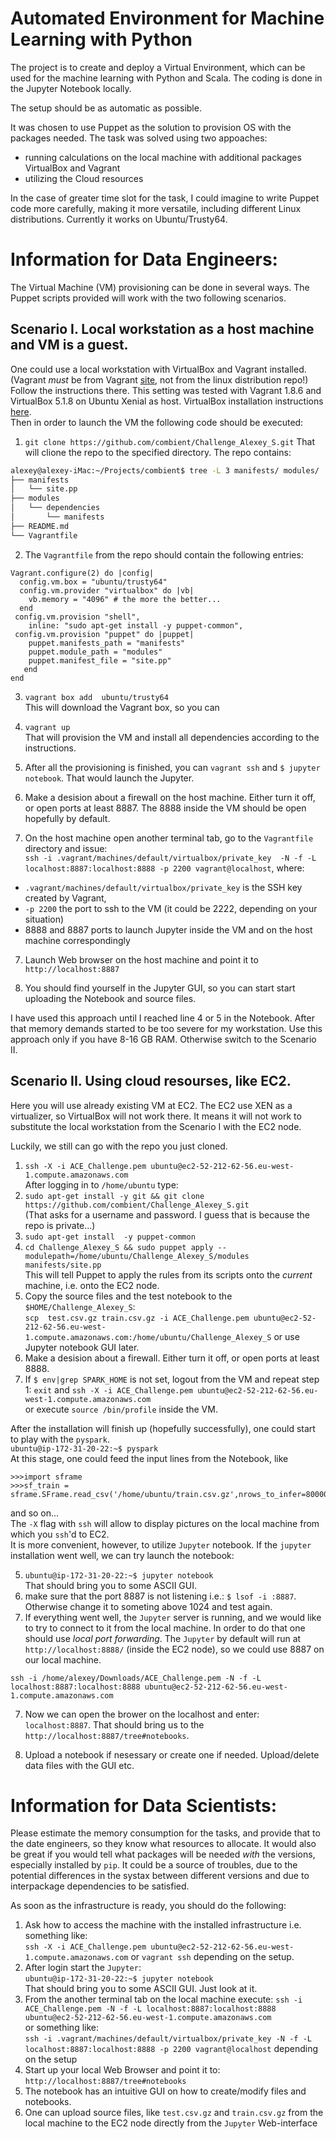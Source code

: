 Automated Environment for Machine Learning with Python
======================================================

The project is to create and deploy a Virtual Environment, which can be used for 
the machine learning with Python and Scala. The coding is done in the Jupyter
Notebook locally.

The setup should be as automatic as possible.


It was chosen to use Puppet as the solution to provision OS with the packages
needed. 
The task was solved using two appoaches:
- running calculations on the local machine with additional packages
  VirtualBox and Vagrant
- utilizing the Cloud resources

In the case of greater time slot for the task, I could imagine to write Puppet
code more carefully, making it more versatile, including different Linux
distributions. Currently it works on Ubuntu/Trusty64.




Information for Data Engineers:
===============================  


The Virtual Machine (VM) provisioning can be done in several ways. 
The Puppet scripts provided will work with the two following scenarios.

Scenario I. Local workstation as a host machine and VM is a guest.
------------------------------------------------------------------
One could use a local workstation with  VirtualBox and Vagrant installed.
(Vagrant *must* be from Vagrant [site](https://www.vagrantup.com/downloads.html), 
not from the linux distribution repo!) Follow the instructions there.
This setting was tested with Vagrant 1.8.6 and VirtualBox 5.1.8 on Ubuntu Xenial 
as host.
VirtualBox installation instructions [here](https://www.virtualbox.org/wiki/Linux_Downloads).  
Then in order to launch the VM the following code should be executed:

1. `git clone https://github.com/combient/Challenge_Alexey_S.git`
That will clione the repo to the specified directory. The repo contains:

  ```bash
  alexey@alexey-iMac:~/Projects/combient$ tree -L 3 manifests/ modules/
  ├── manifests
  │   └── site.pp
  ├── modules
  │   └── dependencies
  │       └── manifests
  ├── README.md
  └── Vagrantfile
  ```
2. The `Vagrantfile` from the repo should contain the following entries:
  
  ```puppet
  Vagrant.configure(2) do |config|
    config.vm.box = "ubuntu/trusty64"
    config.vm.provider "virtualbox" do |vb|
      vb.memory = "4096" # the more the better...
    end
   config.vm.provision "shell",
      inline: "sudo apt-get install -y puppet-common", 
   config.vm.provision "puppet" do |puppet|
      puppet.manifests_path = "manifests"
      puppet.module_path = "modules"
      puppet.manifest_file = "site.pp"
     end
  end
  ```
3. `vagrant box add  ubuntu/trusty64`  
This will download the Vagrant box, so you can 

4. `vagrant up`  
That will provision the VM and install all dependencies according to  the 
instructions.

5. After all the provisioning is finished, you can `vagrant ssh`  and
`$ jupyter notebook`. That would launch the Jupyter. 

6. Make a desision about a firewall on the host machine. 
Either turn it off, or open ports at least 8887. The 8888 inside the VM should
be open hopefully by default. 

6. On the host machine open another terminal tab, go to the `Vagrantfile`
   directory  and issue:  
`ssh -i .vagrant/machines/default/virtualbox/private_key  -N -f -L
localhost:8887:localhost:8888 -p 2200 vagrant@localhost`, where:   
  * `.vagrant/machines/default/virtualbox/private_key` is the SSH key created
by Vagrant,
  * `-p 2200` the port to ssh to the VM (it could be 2222, depending on
your situation)
  * 8888 and 8887 ports to launch Jupyter inside the VM and on the host machine
correspondingly

7. Launch Web browser on the host machine and point it to `http://localhost:8887`

8. You should find yourself in the Jupyter GUI, so you can start  start uploading 
the Notebook and source files. 

 
I have used this approach until I reached line 4 or 5 in the Notebook. After
that memory demands started to be too severe for my workstation. Use this
approach only if you have 8-16 GB RAM.
Otherwise switch to the Scenario II.


Scenario II. Using cloud resourses, like EC2.
----------------------------------------------

Here you will use  already existing VM at EC2.
The EC2 use XEN as a virtualizer, so VirtualBox will not work there. It means it
will not work to substitute the local workstation from the Scenario I with the 
EC2 node.

Luckily, we still can go with the repo you just cloned.

1. `ssh -X -i ACE_Challenge.pem ubuntu@ec2-52-212-62-56.eu-west-1.compute.amazonaws.com`  
After logging in to `/home/ubuntu`  type:
2. `sudo apt-get install -y git && git clone https://github.com/combient/Challenge_Alexey_S.git`  
(That asks for a username and password. I guess that is because the repo is private...)
3. `sudo apt-get install  -y puppet-common`
4. `cd Challenge_Alexey_S && sudo puppet apply --modulepath=/home/ubuntu/Challenge_Alexey_S/modules manifests/site.pp`  
This will tell Puppet to  apply the rules from its scripts onto the *current* machine, 
i.e. onto the EC2 node. 
5. Copy the source files and the test notebook to the `$HOME/Challenge_Alexey_S`:  
`scp  test.csv.gz train.csv.gz -i ACE_Challenge.pem ubuntu@ec2-52-212-62-56.eu-west-1.compute.amazonaws.com:/home/ubuntu/Challenge_Alexey_S` or use Jupyter notebook GUI later.
6. Make a desision about a firewall. Either turn it off, or open ports at least 8888. 
7. If `$ env|grep SPARK_HOME` is not set, logout from the VM and repeat step 1:
`exit` and  `ssh -X -i ACE_Challenge.pem ubuntu@ec2-52-212-62-56.eu-west-1.compute.amazonaws.com`  
or execute `source /bin/profile` inside the VM.


After the installation will finish up (hopefully successfully), one could start
to play with the `pyspark`.  
`ubuntu@ip-172-31-20-22:~$ pyspark`  
At this stage, one could feed  the input lines from the Notebook, like 
```
>>>import sframe
>>>sf_train = sframe.SFrame.read_csv('/home/ubuntu/train.csv.gz',nrows_to_infer=80000)
```
and so on...  
The `-X` flag with `ssh` will allow to display pictures on the local machine
from which you `ssh`'d to EC2.  
It is more convenient, however, to utilize `Jupyter` notebook. If the `jupyter`
installation went well, we can try launch the notebook:
 
5. `ubuntu@ip-172-31-20-22:~$ jupyter notebook`  
That should bring you to some ASCII GUI.
3. make sure that the port 8887 is not listening i.e.: `$ lsof -i :8887`. Otherwise
   change it to someting above 1024 and test again.
6. If everything went well, the `Jupyter` server is running, and we would like to
   try to connect to it from the local machine. In order to do that one should
    use  *local port forwarding*. The `Jupyter` by default will run at `http://localhost:8888/` 
   (inside the EC2 node), so we could use  8887 on our local machine.
  
  `ssh -i /home/alexey/Downloads/ACE_Challenge.pem -N -f -L localhost:8887:localhost:8888
   ubuntu@ec2-52-212-62-56.eu-west-1.compute.amazonaws.com`

7. Now we can open the brower on the localhost and enter: `localhost:8887`. That
   should bring us to the `http://localhost:8887/tree#notebooks`.

8. Upload a notebook if nesessary or create one if needed. Upload/delete data
   files with the GUI etc.


Information for Data Scientists:
===============================

Please estimate the memory consumption for the tasks, and provide that to
the date engineers, so they know what resources to allocate.
It would also be great if you would tell what packages will be needed *with* the
versions, especially installed by `pip`. It could be a source of troubles, due to 
the potential differences in the systax between different versions and due to
interpackage dependencies to be satisfied.


As soon as the infrastructure is ready, you should do the following:

1. Ask how to access the machine with the installed infrastructure i.e.
   something like:  
 `ssh -X -i ACE_Challenge.pem
ubuntu@ec2-52-212-62-56.eu-west-1.compute.amazonaws.com` or `vagrant ssh`
depending on the setup.
2. After login start the `Jupyter`:  
`ubuntu@ip-172-31-20-22:~$ jupyter notebook`  
That should bring you to some ASCII GUI. Just look at it.
3. From the another terminal tab on the local machine execute: 
`ssh -i ACE_Challenge.pem -N -f -L localhost:8887:localhost:8888
ubuntu@ec2-52-212-62-56.eu-west-1.compute.amazonaws.com`  
or something like:  
`ssh -i .vagrant/machines/default/virtualbox/private_key -N -f -L
localhost:8887:localhost:8888 -p 2200 vagrant@localhost` depending on the setup
4. Start up your local Web Browser and point it to:  
`http://localhost:8887/tree#notebooks`
5. The notebook has an intuitive GUI on how to create/modify files and
   notebooks. 
6. One can upload source files, like `test.csv.gz` and `train.csv.gz` from the
   local machine to the EC2 node directly from the `Jupyter` Web-interface
 
